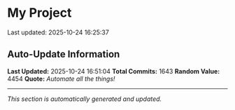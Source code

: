 # My Project


Last updated: 2025-10-24 16:25:37


















































































































































































































































































































































































































































































































































































































































































































































































































































































































































































































































































































































































































































































































































































































































































































































































































































































































































































































































































































































































































































































































## Auto-Update Information

**Last Updated:** 2025-10-24 16:51:04
**Total Commits:** 1643
**Random Value:** 4454
**Quote:** _Automate all the things!_

---
_This section is automatically generated and updated._